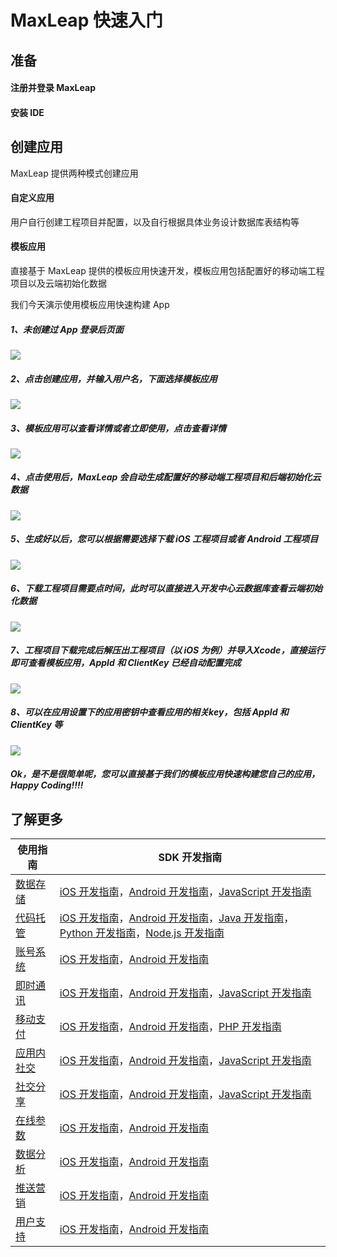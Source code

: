 # MaxLeap 快速入门


## 准备
#### 注册并登录 MaxLeap
#### 安装 IDE
## 创建应用
MaxLeap 提供两种模式创建应用
#### 自定义应用
用户自行创建工程项目并配置，以及自行根据具体业务设计数据库表结构等
#### 模板应用
直接基于 MaxLeap 提供的模板应用快速开发，模板应用包括配置好的移动端工程项目以及云端初始化数据

我们今天演示使用模板应用快速构建 App

##### 1、未创建过 App 登录后页面
![](../../../images/login_1.png)
##### 2、点击创建应用，并输入用户名，下面选择模板应用
![](../../../images/createApp1.png)
##### 3、模板应用可以查看详情或者立即使用，点击查看详情
![](../../../images/createApp2.png)
##### 4、点击使用后，MaxLeap 会自动生成配置好的移动端工程项目和后端初始化云数据
![](../../../images/createApp3.png)
##### 5、生成好以后，您可以根据需要选择下载 iOS 工程项目或者 Android 工程项目
![](../../../images/createApp4.png)
##### 6、下载工程项目需要点时间，此时可以直接进入开发中心云数据库查看云端初始化数据
![](../../../images/createApp5.png)
##### 7、工程项目下载完成后解压出工程项目（以 iOS 为例）并导入Xcode，直接运行即可查看模板应用，AppId 和 ClientKey 已经自动配置完成
![](../../../images/createApp12.png)
##### 8、可以在应用设置下的应用密钥中查看应用的相关key，包括 AppId 和 ClientKey 等
![](../../../images/CreateApp10.png)

##### Ok，是不是很简单呢，您可以直接基于我们的模板应用快速构建您自己的应用，Happy Coding!!!!

## 了解更多
使用指南  | SDK 开发指南
------------- | -------------
[数据存储]()  | [iOS 开发指南]()，[Android 开发指南]()，[JavaScript 开发指南]()
[代码托管]()  | [iOS 开发指南]()，[Android 开发指南]()，[Java 开发指南]()，[Python 开发指南]()，[Node.js 开发指南]()
[账号系统]()  | [iOS 开发指南]()，[Android 开发指南]()
[即时通讯]()  | [iOS 开发指南]()，[Android 开发指南]()，[JavaScript 开发指南]()
[移动支付]()  | [iOS 开发指南]()，[Android 开发指南]()，[PHP 开发指南]()
[应用内社交]()  | [iOS 开发指南]()，[Android 开发指南]()，[JavaScript 开发指南]()
[社交分享]()  | [iOS 开发指南]()，[Android 开发指南]()，[JavaScript 开发指南]()
[在线参数]()  | [iOS 开发指南]()，[Android 开发指南]()
[数据分析]()  | [iOS 开发指南]()，[Android 开发指南]()
[推送营销]()  | [iOS 开发指南]()，[Android 开发指南]()
[用户支持]()  | [iOS 开发指南]()，[Android 开发指南]()
